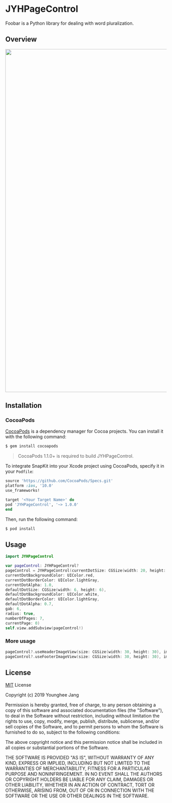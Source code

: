# JYHPageControl

Foobar is a Python library for dealing with word pluralization.

## Overview

<img src="images/sample-01.gif" width="600" height="1067">

## Installation

### CocoaPods

[CocoaPods](http://cocoapods.org) is a dependency manager for Cocoa projects. You can install it with the following command:

```bash
$ gem install cocoapods
```

> CocoaPods 1.1.0+ is required to build JYHPageControl.

To integrate SnapKit into your Xcode project using CocoaPods, specify it in your `Podfile`:

```ruby
source 'https://github.com/CocoaPods/Specs.git'
platform :ios, '10.0'
use_frameworks!

target '<Your Target Name>' do
pod 'JYHPageControl', '~> 1.0.0'
end
```

Then, run the following command:

```bash
$ pod install
```

## Usage

```Swift
import JYHPageControl

var pageControl: JYHPageControl?
pageControl = JYHPageControl(currentDotSize: CGSize(width: 20, height: 12),
currentDotBackgroundColor: UIColor.red,
currentDotBorderColor: UIColor.lightGray,
currentDotAlpha: 1.0,
defaultDotSize: CGSize(width: 6, height: 6),
defaultDotBackgroundColor: UIColor.white,
defaultDotBorderColor: UIColor.lightGray,
defaultDotAlpha: 0.7,
gab: 6,
radius: true,
numberOfPages: 7,
currentPage: 0)
self.view.addSubview(pageControl!)
```

### More usage
```Swift
pageControl?.useHeaderImageView(size: CGSize(width: 30, height: 30), image: UIImage(named: "sampleHeader")!)
pageControl?.useFooterImageView(size: CGSize(width: 30, height: 30), image: UIImage(named: "sampleFooter")!)
```


## License
[MIT](https://choosealicense.com/licenses/mit/) License

Copyright (c) 2019 Younghee Jang

Permission is hereby granted, free of charge, to any person obtaining a copy
of this software and associated documentation files (the "Software"), to deal
in the Software without restriction, including without limitation the rights
to use, copy, modify, merge, publish, distribute, sublicense, and/or sell
copies of the Software, and to permit persons to whom the Software is
furnished to do so, subject to the following conditions:

The above copyright notice and this permission notice shall be included in all
copies or substantial portions of the Software.

THE SOFTWARE IS PROVIDED "AS IS", WITHOUT WARRANTY OF ANY KIND, EXPRESS OR
IMPLIED, INCLUDING BUT NOT LIMITED TO THE WARRANTIES OF MERCHANTABILITY,
FITNESS FOR A PARTICULAR PURPOSE AND NONINFRINGEMENT. IN NO EVENT SHALL THE
AUTHORS OR COPYRIGHT HOLDERS BE LIABLE FOR ANY CLAIM, DAMAGES OR OTHER
LIABILITY, WHETHER IN AN ACTION OF CONTRACT, TORT OR OTHERWISE, ARISING FROM,
OUT OF OR IN CONNECTION WITH THE SOFTWARE OR THE USE OR OTHER DEALINGS IN THE
SOFTWARE.
